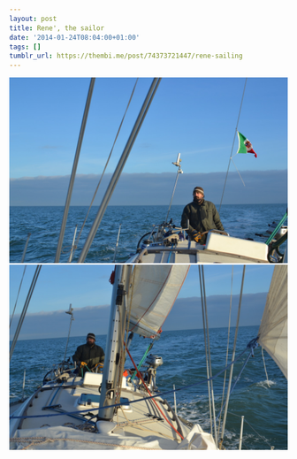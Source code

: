 ```yaml
---
layout: post
title: Rene', the sailor
date: '2014-01-24T08:04:00+01:00'
tags: []
tumblr_url: https://thembi.me/post/74373721447/rene-sailing
---
```

 ![](/files/tumblr_mzwjiqX0hN1tq106bo1_1280.jpg)  
 ![](/files/tumblr_mzwjiqX0hN1tq106bo2_1280.jpg)  
